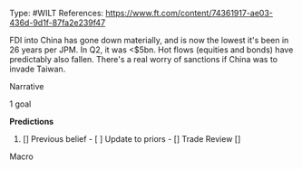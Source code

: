Type: #WILT 
References: https://www.ft.com/content/74361917-ae03-436d-9d1f-87fa2e239f47

FDI into China has gone down materially, and is now the lowest it's been in 26 years per JPM. In Q2, it was <$5bn. Hot flows (equities and bonds) have predictably also fallen. There's a real worry of sanctions if China was to invade Taiwan. 


Narrative

1 goal


**Predictions**

1) []
Previous belief - 
[ ]
Update to priors - 
[]
Trade Review
[]





Macro
